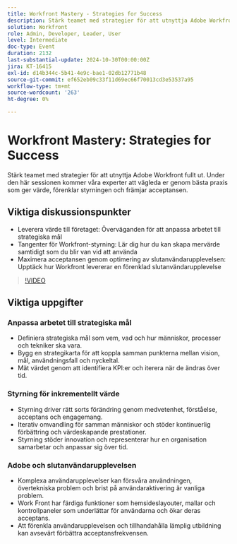 ```yaml
---
title: Workfront Mastery - Strategies for Success
description: Stärk teamet med strategier för att utnyttja Adobe Workfront fullt ut. Under den här sessionen kommer våra experter att vägleda er genom bästa praxis som ger värde, förenklar styrningen och främjar acceptansen.
solution: Workfront
role: Admin, Developer, Leader, User
level: Intermediate
doc-type: Event
duration: 2132
last-substantial-update: 2024-10-30T00:00:00Z
jira: KT-16415
exl-id: d14b344c-5b41-4e9c-bae1-02db12771b48
source-git-commit: ef652eb09c33f11d69ec66f70013cd3e53537a95
workflow-type: tm+mt
source-wordcount: '263'
ht-degree: 0%

---
```


# Workfront Mastery: Strategies for Success

Stärk teamet med strategier för att utnyttja Adobe Workfront fullt ut. Under den här sessionen kommer våra experter att vägleda er genom bästa praxis som ger värde, förenklar styrningen och främjar acceptansen.

## Viktiga diskussionspunkter

* Leverera värde till företaget: Överväganden för att anpassa arbetet till strategiska mål
* Tangenter för Workfront-styrning: Lär dig hur du kan skapa mervärde samtidigt som du blir van vid att använda
* Maximera acceptansen genom optimering av slutanvändarupplevelsen: Upptäck hur Workfront levererar en förenklad slutanvändarupplevelse

>[!VIDEO](https://video.tv.adobe.com/v/3435746/?learn=on)

## Viktiga uppgifter

### Anpassa arbetet till strategiska mål

* Definiera strategiska mål som vem, vad och hur människor, processer och tekniker ska vara.
* Bygg en strategikarta för att koppla samman punkterna mellan vision, mål, användningsfall och nyckeltal.
* Mät värdet genom att identifiera KPI:er och iterera när de ändras över tid.

### Styrning för inkrementellt värde

* Styrning driver rätt sorts förändring genom medvetenhet, förståelse, acceptans och engagemang.
* Iterativ omvandling för samman människor och stöder kontinuerlig förbättring och värdeskapande prestationer.
* Styrning stöder innovation och representerar hur en organisation samarbetar och anpassar sig över tid.

### Adobe och slutanvändarupplevelsen

* Komplexa användarupplevelser kan försvåra användningen, övertekniska problem och brist på användaraktivering är vanliga problem.
* Work Front har färdiga funktioner som hemsideslayouter, mallar och kontrollpaneler som underlättar för användarna och ökar deras acceptans.
* Att förenkla användarupplevelsen och tillhandahålla lämplig utbildning kan avsevärt förbättra acceptansfrekvensen.
